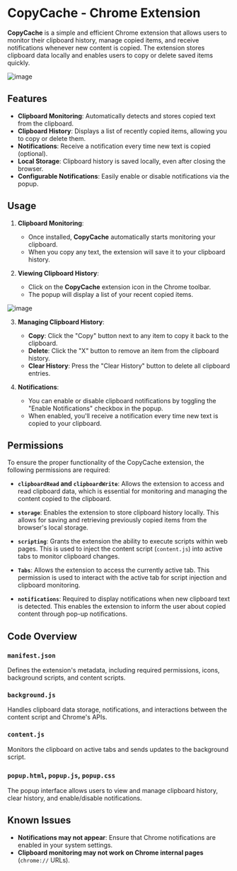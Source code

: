# CopyCache - Chrome Extension

**CopyCache** is a simple and efficient Chrome extension that allows users to monitor their clipboard history, manage copied items, and receive notifications whenever new content is copied. The extension stores clipboard data locally and enables users to copy or delete saved items quickly.  

![image](https://github.com/user-attachments/assets/b5fe5ff5-32fa-446c-86c0-729b14565f98)


## Features

- **Clipboard Monitoring**: Automatically detects and stores copied text from the clipboard.
- **Clipboard History**: Displays a list of recently copied items, allowing you to copy or delete them.
- **Notifications**: Receive a notification every time new text is copied (optional).
- **Local Storage**: Clipboard history is saved locally, even after closing the browser.
- **Configurable Notifications**: Easily enable or disable notifications via the popup.

## Usage

1. **Clipboard Monitoring**:
   - Once installed, **CopyCache** automatically starts monitoring your clipboard.
   - When you copy any text, the extension will save it to your clipboard history.

2. **Viewing Clipboard History**:
   - Click on the **CopyCache** extension icon in the Chrome toolbar.
   - The popup will display a list of your recent copied items.
  
![image](https://github.com/user-attachments/assets/a0b20bf6-8957-4b47-bfac-0651c8dcdee3)

3. **Managing Clipboard History**:
   - **Copy**: Click the "Copy" button next to any item to copy it back to the clipboard.
   - **Delete**: Click the "X" button to remove an item from the clipboard history.
   - **Clear History**: Press the "Clear History" button to delete all clipboard entries.

4. **Notifications**:
   - You can enable or disable clipboard notifications by toggling the "Enable Notifications" checkbox in the popup.
   - When enabled, you'll receive a notification every time new text is copied to your clipboard.

## Permissions

To ensure the proper functionality of the CopyCache extension, the following permissions are required:

- **`clipboardRead` and `clipboardWrite`**: Allows the extension to access and read clipboard data, which is essential for monitoring and managing the content copied to the clipboard.

- **`storage`**: Enables the extension to store clipboard history locally. This allows for saving and retrieving previously copied items from the browser's local storage.

- **`scripting`**: Grants the extension the ability to execute scripts within web pages. This is used to inject the content script (`content.js`) into active tabs to monitor clipboard changes.

- **`Tabs`**: Allows the extension to access the currently active tab. This permission is used to interact with the active tab for script injection and clipboard monitoring.

- **`notifications`**: Required to display notifications when new clipboard text is detected. This enables the extension to inform the user about copied content through pop-up notifications.


## Code Overview

### `manifest.json`

Defines the extension's metadata, including required permissions, icons, background scripts, and content scripts.

### `background.js`

Handles clipboard data storage, notifications, and interactions between the content script and Chrome's APIs.

### `content.js`

Monitors the clipboard on active tabs and sends updates to the background script.

### `popup.html`, `popup.js`, `popup.css`

The popup interface allows users to view and manage clipboard history, clear history, and enable/disable notifications.


## Known Issues

- **Notifications may not appear**: Ensure that Chrome notifications are enabled in your system settings.
- **Clipboard monitoring may not work on Chrome internal pages** (`chrome://` URLs).
